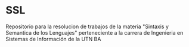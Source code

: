 # SSL
Repositorio para la resolucion de trabajos de la materia "Sintaxis y Semantica de los Lenguajes" perteneciente a la carrera de Ingenieria en Sistemas de Información de la UTN BA 
